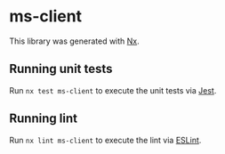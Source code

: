 # ms-client

This library was generated with [Nx](https://nx.dev).

## Running unit tests

Run `nx test ms-client` to execute the unit tests via [Jest](https://jestjs.io).

## Running lint

Run `nx lint ms-client` to execute the lint via [ESLint](https://eslint.org/).

